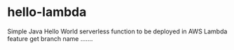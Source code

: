 # hello-lambda
Simple Java Hello World serverless function to be deployed in AWS Lambda
feature get branch name .......